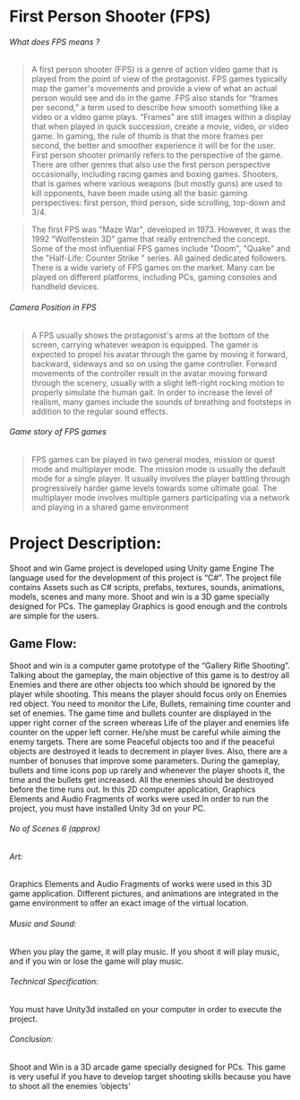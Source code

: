 
# First Person Shooter (FPS)

###### What does FPS means ?
> A first person shooter (FPS) is a genre of action video game that is played from the point of view of the protagonist. FPS games typically map the gamer's movements and provide a view of what an actual person would see and do in the game .FPS also stands for “frames per second,” a term used to describe how smooth something like a video or a video game plays. “Frames” are still images within a display that when played in quick succession, create a movie, video, or video game. In gaming, the rule of thumb is that the more frames per second, the better and smoother experience it will be for the user.
First person shooter primarily refers to the perspective of the game. There are other genres that also use the first person perspective occasionally, including racing games and boxing games. Shooters, that is games where various weapons (but mostly guns) are used to kill opponents, have been made using all the basic gaming perspectives: first person, third person, side scrolling, top-down and 3/4.

> The first FPS was "Maze War", developed in 1973. However, it was the 1992 "Wolfenstein 3D" game that really entrenched the concept. Some of the most influential FPS games include "Doom", "Quake" and the "Half-Life: Counter Strike " series. All gained dedicated followers.
There is a wide variety of FPS games on the market. Many can be played on different platforms, including PCs, gaming consoles and handheld devices.

###### Camera Position in FPS
> A FPS usually shows the protagonist's arms at the bottom of the screen, carrying whatever weapon is equipped. The gamer is expected to propel his avatar through the game by moving it forward, backward, sideways and so on using the game controller. Forward movements of the controller result in the avatar moving forward through the scenery, usually with a slight left-right rocking motion to properly simulate the human gait. In order to increase the level of realism, many games include the sounds of breathing and footsteps in addition to the regular sound effects.

###### Game story of FPS games 
> FPS games can be played in two general modes, mission or quest mode and multiplayer mode. The mission mode is usually the default mode for a single player. It usually involves the player battling through progressively harder game levels towards some ultimate goal. The multiplayer mode involves multiple gamers participating via a network and playing in a shared game environment

# Project Description: 
Shoot and win Game project is developed using Unity game Engine The language used for the development of this project is “C#”. The project file contains Assets such as C# scripts, prefabs, textures, sounds, animations, models, scenes and many more. Shoot and win is a 3D game specially designed for PCs. The gameplay Graphics is good enough and the controls are simple for the users.

## Game Flow: 
Shoot and win is a computer game prototype of the “Gallery Rifle Shooting”. Talking about the gameplay, the main objective of this game is to destroy all Enemies and there are other objects too which should be ignored by the player while shooting. This means the player should focus only on Enemies red object. You need to monitor the Life, Bullets, remaining time counter and set of enemies. The game time and bullets counter are displayed in the upper right corner of the screen whereas Life of the player and enemies life counter on the upper left corner. He/she must be careful while aiming the enemy targets. There are some Peaceful objects too and if the peaceful objects are destroyed it leads to decrement in player lives. Also, there are a number of bonuses that improve some parameters. During the gameplay, bullets and time icons pop up rarely and whenever the player shoots it, the time and the bullets get increased. All the enemies should be destroyed before the time runs out. In this 2D computer application, Graphics Elements and Audio Fragments of works were used.In order to run the project, you must have installed Unity 3d on your PC.

###### No of Scenes 6 (approx)

###### Art: 
Graphics Elements and Audio Fragments of works were used in this 3D game application. Different pictures, and animations are integrated in the game environment to offer an exact image of the virtual location. 
 
###### Music and Sound: 
When you play the game, it will play music. If you shoot it will play music, and if you win or lose the game will play music.
 
###### Technical Specification: 
You must have Unity3d installed on your computer in order to execute the project. 
 

###### Conclusion: 
Shoot and Win  is a 3D arcade game specially designed for PCs. This game is very useful if you have to develop target shooting skills because you have to shoot all the enemies ‘objects’ 
